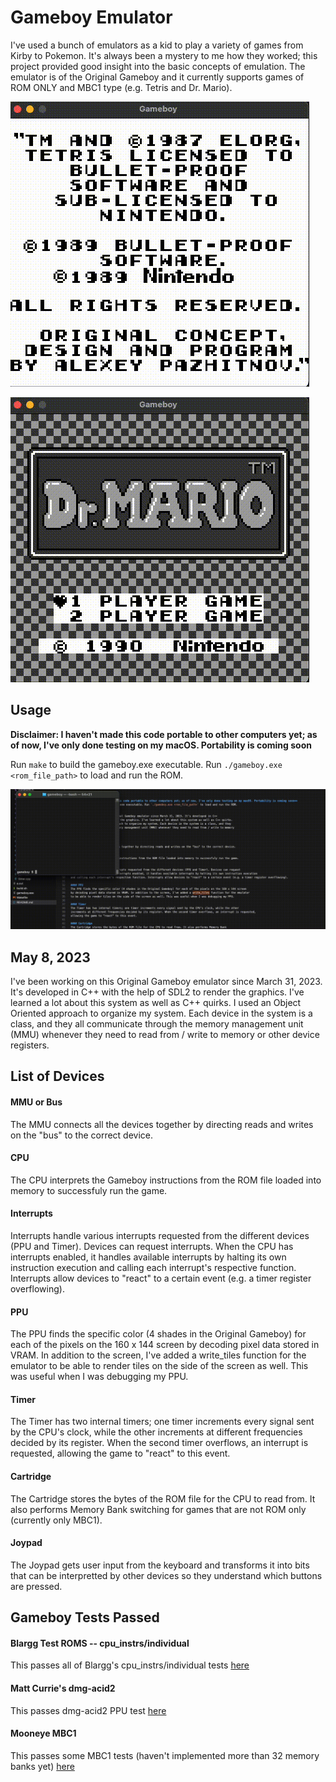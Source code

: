 # Gameboy Emulator
I've used a bunch of emulators as a kid to play a variety of games from Kirby to Pokemon. It's always
been a mystery to me how they worked; this project provided good insight into the basic concepts of emulation.
The emulator is of the Original Gameboy and it currently supports games of ROM ONLY and MBC1 type (e.g. Tetris and Dr. Mario).

![Tetris](static/tetris.gif)

![DrMario](static/drmario.gif)

## Usage
**Disclaimer: I haven't made this code portable to other computers yet; as of now, I've only done testing on my macOS. Portability is coming soon**

Run `make` to build the gameboy.exe executable. Run `./gameboy.exe <rom_file_path>` to load and run the ROM.

![Run](static/run.gif)

## May 8, 2023
I've been working on this Original Gameboy emulator since March 31, 2023. It's developed in C++
with the help of SDL2 to render the graphics. I've learned a lot about this system as well as C++ quirks.
I used an Object Oriented approach to organize my system. Each device in the system is a class, and they
all communicate through the memory management unit (MMU) whenever they need to read from / write to memory
or other device registers.

## List of Devices
#### MMU or Bus
The MMU connects all the devices together by directing reads and writes on the "bus" to the correct device.

#### CPU
The CPU interprets the Gameboy instructions from the ROM file loaded into memory to successfuly run the game.

#### Interrupts
Interrupts handle various interrupts requested from the different devices (PPU and Timer). Devices can request
interrupts. When the CPU has interrupts enabled, it handles available interrupts by halting its own instruction execution
and calling each interrupt's respective function. Interrupts allow devices to "react" to a certain event (e.g. a timer register overflowing).

#### PPU
The PPU finds the specific color (4 shades in the Original Gameboy) for each of the pixels on the 160 x 144 screen
by decoding pixel data stored in VRAM. In addition to the screen, I've added a write_tiles function for the emulator
to be able to render tiles on the side of the screen as well. This was useful when I was debugging my PPU.

#### Timer
The Timer has two internal timers; one timer increments every signal sent by the CPU's clock, while the other
increments at different frequencies decided by its register. When the second timer overflows, an interrupt is requested,
allowing the game to "react" to this event.

#### Cartridge
The Cartridge stores the bytes of the ROM file for the CPU to read from. It also performs Memory Bank
switching for games that are not ROM only (currently only MBC1).

#### Joypad
The Joypad gets user input from the keyboard and transforms it into bits that can be
interpretted by other devices so they understand which buttons are pressed.

## Gameboy Tests Passed

#### Blargg Test ROMS -- cpu_instrs/individual
This passes all of Blargg's cpu_instrs/individual tests [here](https://github.com/retrio/gb-test-roms)

#### Matt Currie's dmg-acid2
This passes dmg-acid2 PPU test [here](https://github.com/mattcurrie/dmg-acid2)

#### Mooneye MBC1
This passes some MBC1 tests (haven't implemented more than 32 memory banks yet) [here](https://github.com/Gekkio/mooneye-gb)

